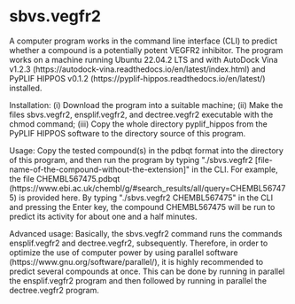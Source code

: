 # sbvs.vegfr2
<p>
  A computer program works in the command line interface (CLI) to predict whether a compound is a potentially potent VEGFR2 inhibitor.
The program works on a machine running Ubuntu 22.04.2 LTS and with AutoDock Vina v1.2.3 (https://autodock-vina.readthedocs.io/en/latest/index.html) and PyPLIF HIPPOS v0.1.2 (https://pyplif-hippos.readthedocs.io/en/latest/) installed.
</p>
<p>
  Installation: (i) Download the program into a suitable machine; (ii) Make the files sbvs.vegfr2, ensplif.vegfr2, and dectree.vegfr2 executable with the chmod command; (iii) Copy the whole directory pyplif_hippos from the PyPLIF HIPPOS software to the directory source of this program.</p>
<p>
  Usage: Copy the tested compound(s) in the pdbqt format into the directory of this program, and then run the program by typing "./sbvs.vegfr2 [file-name-of-the-compound-without-the-extension]" in the CLI. For example, the file CHEMBL567475.pdbqt (https://www.ebi.ac.uk/chembl/g/#search_results/all/query=CHEMBL567475) is provided here. By typing "./sbvs.vegfr2 CHEMBL567475" in the CLI and pressing the Enter key, the compound CHEMBL567475 will be run to predict its activity for about one and a half minutes. 
</p>
<p>
  Advanced usage: Basically, the sbvs.vegfr2 command runs the commands ensplif.vegfr2 and dectree.vegfr2, subsequently. Therefore, in order to optimize the use of computer power by using parallel software (https://www.gnu.org/software/parallel/), it is highly recommended to predict several compounds at once. This can be done by running in parallel the ensplif.vegfr2 program and then followed by running in parallel the dectree.vegfr2 program.  
</p>

